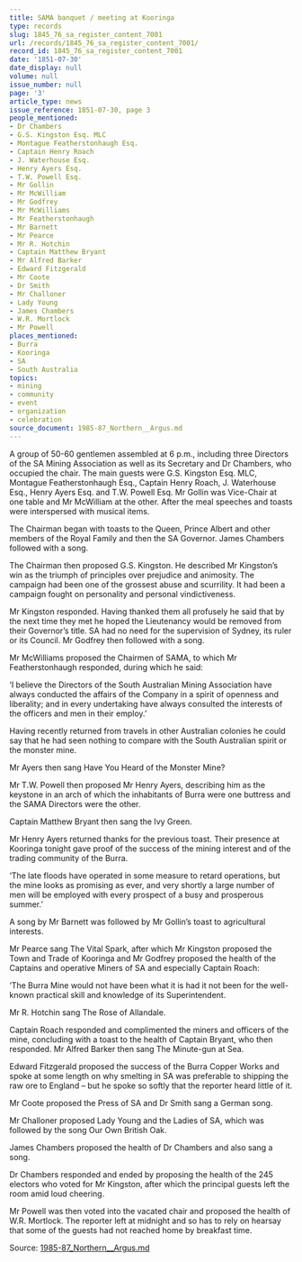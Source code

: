 ```yaml
---
title: SAMA banquet / meeting at Kooringa
type: records
slug: 1845_76_sa_register_content_7001
url: /records/1845_76_sa_register_content_7001/
record_id: 1845_76_sa_register_content_7001
date: '1851-07-30'
date_display: null
volume: null
issue_number: null
page: '3'
article_type: news
issue_reference: 1851-07-30, page 3
people_mentioned:
- Dr Chambers
- G.S. Kingston Esq. MLC
- Montague Featherstonhaugh Esq.
- Captain Henry Roach
- J. Waterhouse Esq.
- Henry Ayers Esq.
- T.W. Powell Esq.
- Mr Gollin
- Mr McWilliam
- Mr Godfrey
- Mr McWilliams
- Mr Featherstonhaugh
- Mr Barnett
- Mr Pearce
- Mr R. Hotchin
- Captain Matthew Bryant
- Mr Alfred Barker
- Edward Fitzgerald
- Mr Coote
- Dr Smith
- Mr Challoner
- Lady Young
- James Chambers
- W.R. Mortlock
- Mr Powell
places_mentioned:
- Burra
- Kooringa
- SA
- South Australia
topics:
- mining
- community
- event
- organization
- celebration
source_document: 1985-87_Northern__Argus.md
---
```


A group of 50-60 gentlemen assembled at 6 p.m., including three Directors of the SA Mining Association as well as its Secretary and Dr Chambers, who occupied the chair.  The main guests were G.S. Kingston Esq. MLC, Montague Featherstonhaugh Esq., Captain Henry Roach, J. Waterhouse Esq., Henry Ayers Esq. and T.W. Powell Esq.  Mr Gollin was Vice-Chair at one table and Mr McWilliam at the other.  After the meal speeches and toasts were interspersed with musical items.

The Chairman began with toasts to the Queen, Prince Albert and other members of the Royal Family and then the SA Governor.  James Chambers followed with a song.

The Chairman then proposed G.S. Kingston.  He described Mr Kingston’s win as the triumph of principles over prejudice and animosity.  The campaign had been one of the grossest abuse and scurrility.  It had been a campaign fought on personality and personal vindictiveness.

Mr Kingston responded.  Having thanked them all profusely he said that by the next time they met he hoped the Lieutenancy would be removed from their Governor’s title.  SA had no need for the supervision of Sydney, its ruler or its Council.  Mr Godfrey then followed with a song.

Mr McWilliams proposed the Chairmen of SAMA, to which Mr Featherstonhaugh responded, during which he said:

‘I believe the Directors of the South Australian Mining Association have always conducted the affairs of the Company in a spirit of openness and liberality; and in every undertaking have always consulted the interests of the officers and men in their employ.’

Having recently returned from travels in other Australian colonies he could say that he had seen nothing to compare with the South Australian spirit or the monster mine.

Mr Ayers then sang Have You Heard of the Monster Mine?

Mr T.W. Powell then proposed Mr Henry Ayers, describing him as the keystone in an arch of which the inhabitants of Burra were one buttress and the SAMA Directors were the other.

Captain Matthew Bryant then sang the Ivy Green.

Mr Henry Ayers returned thanks for the previous toast.  Their presence at Kooringa tonight gave proof of the success of the mining interest and of the trading community of the Burra.

‘The late floods have operated in some measure to retard operations, but the mine looks as promising as ever, and very shortly a large number of men will be employed with every prospect of a busy and prosperous summer.’

A song by Mr Barnett was followed by Mr Gollin’s toast to agricultural interests.

Mr Pearce sang The Vital Spark, after which Mr Kingston proposed the Town and Trade of Kooringa and Mr Godfrey proposed the health of the Captains and operative Miners of SA and especially Captain Roach:

‘The Burra Mine would not have been what it is had it not been for the well-known practical skill and knowledge of its Superintendent.

Mr R. Hotchin sang The Rose of Allandale.

Captain Roach responded and complimented the miners and officers of the mine, concluding with a toast to the health of Captain Bryant, who then responded.  Mr Alfred Barker then sang The Minute-gun at Sea.

Edward Fitzgerald proposed the success of the Burra Copper Works and spoke at some length on why smelting in SA was preferable to shipping the raw ore to England – but he spoke so softly that the reporter heard little of it.

Mr Coote proposed the Press of SA and Dr Smith sang a German song.

Mr Challoner proposed Lady Young and the Ladies of SA, which was followed by the song Our Own British Oak.

James Chambers proposed the health of Dr Chambers and also sang a song.

Dr Chambers responded and ended by proposing the health of the 245 electors who voted for Mr Kingston, after which the principal guests left the room amid loud cheering.

Mr Powell was then voted into the vacated chair and proposed the health of W.R. Mortlock.  The reporter left at midnight and so has to rely on hearsay that some of the guests had not reached home by breakfast time.

Source: [1985-87_Northern__Argus.md](/downloads/markdown/1985-87_Northern__Argus.md)
